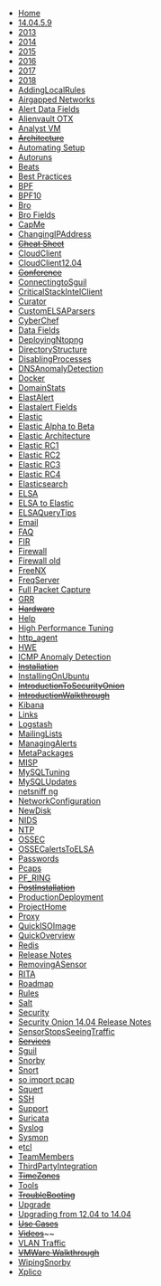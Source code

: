 *   [Home](https://github.com/Security-Onion-Solutions/security-onion/wiki)
*   [14.04.5.9](https://github.com/Security-Onion-Solutions/security-onion/wiki/14.04.5.9)
*   [2013](https://github.com/Security-Onion-Solutions/security-onion/wiki/2013)
*   [2014](https://github.com/Security-Onion-Solutions/security-onion/wiki/2014)
*   [2015](https://github.com/Security-Onion-Solutions/security-onion/wiki/2015)
*   [2016](https://github.com/Security-Onion-Solutions/security-onion/wiki/2016)
*   [2017](https://github.com/Security-Onion-Solutions/security-onion/wiki/2017)
*   [2018](https://github.com/Security-Onion-Solutions/security-onion/wiki/2018)
*   [AddingLocalRules](https://github.com/Security-Onion-Solutions/security-onion/wiki/AddingLocalRules)
*   [Airgapped Networks](https://github.com/Security-Onion-Solutions/security-onion/wiki/Airgapped-Networks)
*   [Alert Data Fields](https://github.com/Security-Onion-Solutions/security-onion/wiki/Alert-Data-Fields)
*   [Alienvault OTX](https://github.com/Security-Onion-Solutions/security-onion/wiki/Alienvault-OTX)
*   [Analyst VM](https://github.com/Security-Onion-Solutions/security-onion/wiki/Analyst-VM)
*   ~~[Architecture](https://github.com/Security-Onion-Solutions/security-onion/wiki/Architecture)~~
*   [Automating Setup](https://github.com/Security-Onion-Solutions/security-onion/wiki/Automating-Setup)
*   [Autoruns](https://github.com/Security-Onion-Solutions/security-onion/wiki/Autoruns)
*   [Beats](https://github.com/Security-Onion-Solutions/security-onion/wiki/Beats)
*   [Best Practices](https://github.com/Security-Onion-Solutions/security-onion/wiki/Best-Practices)
*   [BPF](https://github.com/Security-Onion-Solutions/security-onion/wiki/BPF)
*   [BPF10](https://github.com/Security-Onion-Solutions/security-onion/wiki/BPF10)
*   [Bro](https://github.com/Security-Onion-Solutions/security-onion/wiki/Bro)
*   [Bro Fields](https://github.com/Security-Onion-Solutions/security-onion/wiki/Bro-Fields)
*   [CapMe](https://github.com/Security-Onion-Solutions/security-onion/wiki/CapMe)
*   [ChangingIPAddress](https://github.com/Security-Onion-Solutions/security-onion/wiki/ChangingIPAddress)
*   ~~[Cheat Sheet](https://github.com/Security-Onion-Solutions/security-onion/wiki/Cheat-Sheet)~~
*   [CloudClient](https://github.com/Security-Onion-Solutions/security-onion/wiki/CloudClient)
*   [CloudClient12.04](https://github.com/Security-Onion-Solutions/security-onion/wiki/CloudClient12.04)
*   ~~[Conference](https://github.com/Security-Onion-Solutions/security-onion/wiki/Conference)~~
*   [ConnectingtoSguil](https://github.com/Security-Onion-Solutions/security-onion/wiki/ConnectingtoSguil)
*   [CriticalStackIntelClient](https://github.com/Security-Onion-Solutions/security-onion/wiki/CriticalStackIntelClient)
*   [Curator](https://github.com/Security-Onion-Solutions/security-onion/wiki/Curator)
*   [CustomELSAParsers](https://github.com/Security-Onion-Solutions/security-onion/wiki/CustomELSAParsers)
*   [CyberChef](https://github.com/Security-Onion-Solutions/security-onion/wiki/CyberChef)
*   [Data Fields](https://github.com/Security-Onion-Solutions/security-onion/wiki/Data-Fields)
*   [DeployingNtopng](https://github.com/Security-Onion-Solutions/security-onion/wiki/DeployingNtopng)
*   [DirectoryStructure](https://github.com/Security-Onion-Solutions/security-onion/wiki/DirectoryStructure)
*   [DisablingProcesses](https://github.com/Security-Onion-Solutions/security-onion/wiki/DisablingProcesses)
*   [DNSAnomalyDetection](https://github.com/Security-Onion-Solutions/security-onion/wiki/DNSAnomalyDetection)
*   [Docker](https://github.com/Security-Onion-Solutions/security-onion/wiki/Docker)
*   [DomainStats](https://github.com/Security-Onion-Solutions/security-onion/wiki/DomainStats)
*   [ElastAlert](https://github.com/Security-Onion-Solutions/security-onion/wiki/ElastAlert)
*   [Elastalert Fields](https://github.com/Security-Onion-Solutions/security-onion/wiki/Elastalert-Fields)
*   [Elastic](https://github.com/Security-Onion-Solutions/security-onion/wiki/Elastic)
*   [Elastic Alpha to Beta](https://github.com/Security-Onion-Solutions/security-onion/wiki/Elastic-Alpha-to-Beta)
*   [Elastic Architecture](https://github.com/Security-Onion-Solutions/security-onion/wiki/Elastic-Architecture)
*   [Elastic RC1](https://github.com/Security-Onion-Solutions/security-onion/wiki/Elastic-RC1)
*   [Elastic RC2](https://github.com/Security-Onion-Solutions/security-onion/wiki/Elastic-RC2)
*   [Elastic RC3](https://github.com/Security-Onion-Solutions/security-onion/wiki/Elastic-RC3)
*   [Elastic RC4](https://github.com/Security-Onion-Solutions/security-onion/wiki/Elastic-RC4)
*   [Elasticsearch](https://github.com/Security-Onion-Solutions/security-onion/wiki/Elasticsearch)
*   [ELSA](https://github.com/Security-Onion-Solutions/security-onion/wiki/ELSA)
*   [ELSA to Elastic](https://github.com/Security-Onion-Solutions/security-onion/wiki/ELSA-to-Elastic)
*   [ELSAQueryTips](https://github.com/Security-Onion-Solutions/security-onion/wiki/ELSAQueryTips)
*   [Email](https://github.com/Security-Onion-Solutions/security-onion/wiki/Email)
*   [FAQ](https://github.com/Security-Onion-Solutions/security-onion/wiki/FAQ)
*   [FIR](https://github.com/Security-Onion-Solutions/security-onion/wiki/FIR)
*   [Firewall](https://github.com/Security-Onion-Solutions/security-onion/wiki/Firewall)
*   [Firewall old](https://github.com/Security-Onion-Solutions/security-onion/wiki/Firewall-old)
*   [FreeNX](https://github.com/Security-Onion-Solutions/security-onion/wiki/FreeNX)
*   [FreqServer](https://github.com/Security-Onion-Solutions/security-onion/wiki/FreqServer)
*   [Full Packet Capture](https://github.com/Security-Onion-Solutions/security-onion/wiki/Full-Packet-Capture)
*   [GRR](https://github.com/Security-Onion-Solutions/security-onion/wiki/GRR)
*   ~~[Hardware](https://github.com/Security-Onion-Solutions/security-onion/wiki/Hardware)~~
*   [Help](https://github.com/Security-Onion-Solutions/security-onion/wiki/Help)
*   [High Performance Tuning](https://github.com/Security-Onion-Solutions/security-onion/wiki/High-Performance-Tuning)
*   [http_agent](https://github.com/Security-Onion-Solutions/security-onion/wiki/http_agent)
*   [HWE](https://github.com/Security-Onion-Solutions/security-onion/wiki/HWE)
*   [ICMP Anomaly Detection](https://github.com/Security-Onion-Solutions/security-onion/wiki/ICMP-Anomaly-Detection)
*   ~~[Installation](https://github.com/Security-Onion-Solutions/security-onion/wiki/Installation)~~
*   [InstallingOnUbuntu](https://github.com/Security-Onion-Solutions/security-onion/wiki/InstallingOnUbuntu)
*  ~~[IntroductionToSecurityOnion](https://github.com/Security-Onion-Solutions/security-onion/wiki/IntroductionToSecurityOnion)~~
*   ~~[IntroductionWalkthrough](https://github.com/Security-Onion-Solutions/security-onion/wiki/IntroductionWalkthrough)~~
*   [Kibana](https://github.com/Security-Onion-Solutions/security-onion/wiki/Kibana)
*   [Links](https://github.com/Security-Onion-Solutions/security-onion/wiki/Links)
*   [Logstash](https://github.com/Security-Onion-Solutions/security-onion/wiki/Logstash)
*   [MailingLists](https://github.com/Security-Onion-Solutions/security-onion/wiki/MailingLists)
*   [ManagingAlerts](https://github.com/Security-Onion-Solutions/security-onion/wiki/ManagingAlerts)
*   [MetaPackages](https://github.com/Security-Onion-Solutions/security-onion/wiki/MetaPackages)
*   [MISP](https://github.com/Security-Onion-Solutions/security-onion/wiki/MISP)
*   [MySQLTuning](https://github.com/Security-Onion-Solutions/security-onion/wiki/MySQLTuning)
*   [MySQLUpdates](https://github.com/Security-Onion-Solutions/security-onion/wiki/MySQLUpdates)
*   [netsniff ng](https://github.com/Security-Onion-Solutions/security-onion/wiki/netsniff-ng)
*   [NetworkConfiguration](https://github.com/Security-Onion-Solutions/security-onion/wiki/NetworkConfiguration)
*   [NewDisk](https://github.com/Security-Onion-Solutions/security-onion/wiki/NewDisk)
*   [NIDS](https://github.com/Security-Onion-Solutions/security-onion/wiki/NIDS)
*   [NTP](https://github.com/Security-Onion-Solutions/security-onion/wiki/NTP)
*   [OSSEC](https://github.com/Security-Onion-Solutions/security-onion/wiki/OSSEC)
*   [OSSECalertsToELSA](https://github.com/Security-Onion-Solutions/security-onion/wiki/OSSECalertsToELSA)
*   [Passwords](https://github.com/Security-Onion-Solutions/security-onion/wiki/Passwords)
*   [Pcaps](https://github.com/Security-Onion-Solutions/security-onion/wiki/Pcaps)
*   [PF_RING](https://github.com/Security-Onion-Solutions/security-onion/wiki/PF_RING)
*   ~~[PostInstallation](https://github.com/Security-Onion-Solutions/security-onion/wiki/PostInstallation)~~
*   [ProductionDeployment](https://github.com/Security-Onion-Solutions/security-onion/wiki/ProductionDeployment)
*   [ProjectHome](https://github.com/Security-Onion-Solutions/security-onion/wiki/ProjectHome)
*   [Proxy](https://github.com/Security-Onion-Solutions/security-onion/wiki/Proxy)
*   [QuickISOImage](https://github.com/Security-Onion-Solutions/security-onion/wiki/QuickISOImage)
*   [QuickOverview](https://github.com/Security-Onion-Solutions/security-onion/wiki/QuickOverview)
*   [Redis](https://github.com/Security-Onion-Solutions/security-onion/wiki/Redis)
*   [Release Notes](https://github.com/Security-Onion-Solutions/security-onion/wiki/Release-Notes)
*   [RemovingASensor](https://github.com/Security-Onion-Solutions/security-onion/wiki/RemovingASensor)
*   [RITA](https://github.com/Security-Onion-Solutions/security-onion/wiki/RITA)
*   [Roadmap](https://github.com/Security-Onion-Solutions/security-onion/wiki/Roadmap)
*   [Rules](https://github.com/Security-Onion-Solutions/security-onion/wiki/Rules)
*   [Salt](https://github.com/Security-Onion-Solutions/security-onion/wiki/Salt)
*   [Security](https://github.com/Security-Onion-Solutions/security-onion/wiki/Security)
*   [Security Onion 14.04 Release Notes](https://github.com/Security-Onion-Solutions/security-onion/wiki/Security-Onion-14.04-Release-Notes)
*   [SensorStopsSeeingTraffic](https://github.com/Security-Onion-Solutions/security-onion/wiki/SensorStopsSeeingTraffic)
*   ~~[Services](https://github.com/Security-Onion-Solutions/security-onion/wiki/Services)~~
*   [Sguil](https://github.com/Security-Onion-Solutions/security-onion/wiki/Sguil)
*   [Snorby](https://github.com/Security-Onion-Solutions/security-onion/wiki/Snorby)
*   [Snort](https://github.com/Security-Onion-Solutions/security-onion/wiki/Snort)
*   [so import pcap](https://github.com/Security-Onion-Solutions/security-onion/wiki/so-import-pcap)
*   [Squert](https://github.com/Security-Onion-Solutions/security-onion/wiki/Squert)
*   [SSH](https://github.com/Security-Onion-Solutions/security-onion/wiki/SSH)
*   [Support](https://github.com/Security-Onion-Solutions/security-onion/wiki/Support)
*   [Suricata](https://github.com/Security-Onion-Solutions/security-onion/wiki/Suricata)
*   [Syslog](https://github.com/Security-Onion-Solutions/security-onion/wiki/Syslog)
*   [Sysmon](https://github.com/Security-Onion-Solutions/security-onion/wiki/Sysmon)
*   e[tcl](https://github.com/Security-Onion-Solutions/security-onion/wiki/tcl)
*   [TeamMembers](https://github.com/Security-Onion-Solutions/security-onion/wiki/TeamMembers)
*   [ThirdPartyIntegration](https://github.com/Security-Onion-Solutions/security-onion/wiki/ThirdPartyIntegration)
*   ~~[TimeZones](https://github.com/Security-Onion-Solutions/security-onion/wiki/TimeZones)~~
*   [Tools](https://github.com/Security-Onion-Solutions/security-onion/wiki/Tools)
*   ~~[TroubleBooting](https://github.com/Security-Onion-Solutions/security-onion/wiki/TroubleBooting)~~
*   [Upgrade](https://github.com/Security-Onion-Solutions/security-onion/wiki/Upgrade)
*   [Upgrading from 12.04 to 14.04](https://github.com/Security-Onion-Solutions/security-onion/wiki/Upgrading-from-12.04-to-14.04)
*   ~~[Use Cases](https://github.com/Security-Onion-Solutions/security-onion/wiki/Use-Cases)~~
*   ~~[Videos](https://github.com/Security-Onion-Solutions/security-onion/wiki/Videos)~~~~
*   [VLAN Traffic](https://github.com/Security-Onion-Solutions/security-onion/wiki/VLAN-Traffic)
*   ~~[VMWare Walkthrough](https://github.com/Security-Onion-Solutions/security-onion/wiki/VMWare-Walkthrough)~~
*   [WipingSnorby](https://github.com/Security-Onion-Solutions/security-onion/wiki/WipingSnorby)
*   [Xplico](https://github.com/Security-Onion-Solutions/security-onion/wiki/Xplico)
